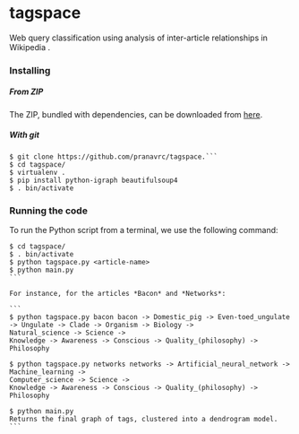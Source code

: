 # tagspace

Web query classification using analysis of inter-article relationships in Wikipedia .

### Installing

##### From ZIP

The ZIP, bundled with dependencies, can be downloaded from [here](https://github.com/pranavrc/tagspace/raw/master/tagspace.zip).

##### With git

``` 
$ git clone https://github.com/pranavrc/tagspace.```
$ cd tagspace/
$ virtualenv .
$ pip install python-igraph beautifulsoup4
$ . bin/activate
```

### Running the code

To run the Python script from a terminal, we use the following command:

````
$ cd tagspace/
$ . bin/activate
$ python tagspace.py <article-name>
$ python main.py
```

For instance, for the articles *Bacon* and *Networks*:

```
$ python tagspace.py bacon bacon -> Domestic_pig -> Even-toed_ungulate -> Ungulate -> Clade -> Organism -> Biology ->
Natural_science -> Science ->
Knowledge -> Awareness -> Conscious -> Quality_(philosophy) -> Philosophy

$ python tagspace.py networks networks -> Artificial_neural_network -> Machine_learning ->
Computer_science -> Science ->
Knowledge -> Awareness -> Conscious -> Quality_(philosophy) -> Philosophy

$ python main.py
Returns the final graph of tags, clustered into a dendrogram model. 
```
